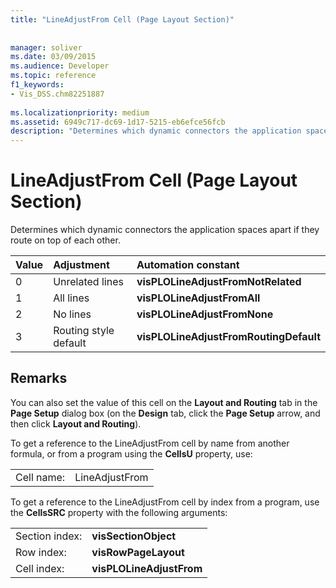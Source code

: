 ```yaml
---
title: "LineAdjustFrom Cell (Page Layout Section)"
 
 
manager: soliver
ms.date: 03/09/2015
ms.audience: Developer
ms.topic: reference
f1_keywords:
- Vis_DSS.chm82251887
 
ms.localizationpriority: medium
ms.assetid: 6949c717-dc69-1d17-5215-eb6efce56fcb
description: "Determines which dynamic connectors the application spaces apart if they route on top of each other."
---
```


# LineAdjustFrom Cell (Page Layout Section)

Determines which dynamic connectors the application spaces apart if they route on top of each other.
  
|**Value**|**Adjustment**|**Automation constant**|
|:-----|:-----|:-----|
|0  <br/> |Unrelated lines  <br/> |**visPLOLineAdjustFromNotRelated** <br/> |
|1  <br/> |All lines  <br/> |**visPLOLineAdjustFromAll** <br/> |
|2  <br/> |No lines  <br/> |**visPLOLineAdjustFromNone** <br/> |
|3  <br/> |Routing style default  <br/> |**visPLOLineAdjustFromRoutingDefault** <br/> |
   
## Remarks

You can also set the value of this cell on the **Layout and Routing** tab in the **Page Setup** dialog box (on the **Design** tab, click the **Page Setup** arrow, and then click **Layout and Routing**).
  
To get a reference to the LineAdjustFrom cell by name from another formula, or from a program using the **CellsU** property, use: 
  
|||
|:-----|:-----|
|Cell name:  <br/> |LineAdjustFrom  <br/> |
   
To get a reference to the LineAdjustFrom cell by index from a program, use the **CellsSRC** property with the following arguments: 
  
|||
|:-----|:-----|
|Section index:  <br/> |**visSectionObject** <br/> |
|Row index:  <br/> |**visRowPageLayout** <br/> |
|Cell index:  <br/> |**visPLOLineAdjustFrom** <br/> |
   

